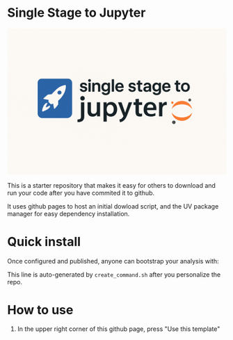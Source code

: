 # Single Stage to Jupyter

![single-stage](./dl-util/single-stage.png)

This is a starter repository that makes it easy for others to download and run your code after you have commited it to github.

It uses github pages to host an initial dowload script, and the UV package manager for easy dependency installation.

# Quick install

<!-- QUICK_INSTALL_START -->
Once configured and published, anyone can bootstrap your analysis with:



This line is auto-generated by `create_command.sh` after you personalize the repo.
<!-- QUICK_INSTALL_END -->

# How to use

1. In the upper right corner of this github page, press "Use this template"
